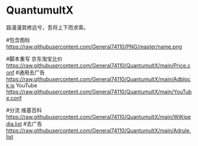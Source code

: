 # QuantumultX
路漫漫其修远兮，吾将上下而求索。

#包含图标
https://raw.githubusercontent.com/General74110/PNG/master/name.png

#脚本重写
京东淘宝比价
https://raw.githubusercontent.com/General74110/QuantumultX/main/Price.conf
#通用去广告
https://raw.githubusercontent.com/General74110/QuantumultX/main/Adblock.js
YouTube
https://raw.githubusercontent.com/General74110/QuantumultX/main/YouTube.conf

#分流
维基百科
https://raw.githubusercontent.com/General74110/QuantumultX/main/WiKipedia.list
#去广告
https://raw.githubusercontent.com/General74110/QuantumultX/main/Adrule.list

